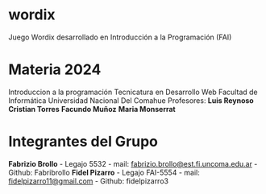 # wordix
Juego Wordix desarrollado en Introducción a la Programación (FAI)

# Materia 2024

Introduccion a la programación
Tecnicatura en Desarrollo Web
Facultad de Informática 
Universidad Nacional Del Comahue
Profesores:
**Luis Reynoso**
**Cristian Torres**
**Facundo Muñoz**
**Maria Monserrat**


# Integrantes del Grupo

**Fabrizio Brollo** - Legajo 5532 - mail: fabrizio.brollo@est.fi.uncoma.edu.ar - Github: Fabribrollo
**Fidel Pizarro**  - Legajo FAI-5554 - mail: fidelpizarro11@gmail.com - Github: fidelpizarro3